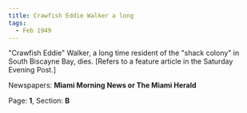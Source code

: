 ```yaml
---  
title: Crawfish Eddie Walker a long  
tags:  
  - Feb 1949  
---  
```

  
"Crawfish Eddie" Walker, a long time resident of the "shack colony" in South Biscayne Bay, dies. [Refers to a feature article in the Saturday Evening Post.]  
  
Newspapers: **Miami Morning News or The Miami Herald**  
  
Page: **1**, Section: **B** 
